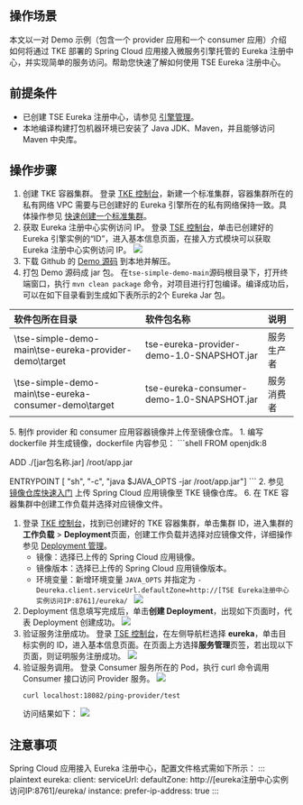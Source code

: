 ## 操作场景

本文以一对 Demo 示例（包含一个 provider 应用和一个 consumer 应用）介绍如何将通过 TKE 部署的 Spring Cloud 应用接入微服务引擎托管的 Eureka 注册中心，并实现简单的服务访问。帮助您快速了解如何使用 TSE Eureka 注册中心。



## 前提条件

- 已创建 TSE Eureka 注册中心，请参见 [引擎管理](https://cloud.tencent.com/document/product/1364/58408)。
- 本地编译构建打包机器环境已安装了 Java JDK、Maven，并且能够访问 Maven 中央库。



## 操作步骤

1. 创建 TKE 容器集群。
   登录 [TKE 控制台](https://console.cloud.tencent.com/tke2/cluster)，新建一个标准集群，容器集群所在的私有网络 VPC 需要与已创建好的 Eureka 引擎所在的私有网络保持一致。具体操作参见 [快速创建一个标准集群](https://cloud.tencent.com/document/product/457/54231)。
2. 获取 Eureka 注册中心实例访问 IP。
   登录 [TSE 控制台](https://console.cloud.tencent.com/tse)，单击已创建好的 Eureka 引擎实例的“ID”，进入基本信息页面，在接入方式模块可以获取 Eureka 注册中心实例访问 IP。
   ![](https://qcloudimg.tencent-cloud.cn/raw/5c8c38057973e961cceb90a37eaee475.png)
3. 下载 Github 的 [Demo 源码](https://github.com/tencentyun/tse-simple-demo) 到本地并解压。
4. 打包 Demo 源码成 jar 包。
   在`tse-simple-demo-main`源码根目录下，打开终端窗口，执行 `mvn clean package` 命令，对项目进行打包编译。编译成功后，可以在如下目录看到生成如下表所示的2个 Eureka Jar 包。
<table>
<thead>
<tr>
<th align="left">软件包所在目录</th>
<th align="left">软件包名称</th>
<th align="left">说明</th>
</tr>
</thead>
<tbody><tr>
<td align="left">\tse-simple-demo-main\tse-eureka-provider-demo\target</td>
<td align="left">tse-eureka-provider-demo-1.0-SNAPSHOT.jar</td>
<td align="left">服务生产者</td>
</tr>
<tr>
<td align="left">\tse-simple-demo-main\tse-eureka-consumer-demo\target</td>
<td align="left">tse-eureka-consumer-demo-1.0-SNAPSHOT.jar</td>
<td align="left">服务消费者</td>
</tr>
</tbody></table>
5. 制作 provider 和 consumer 应用容器镜像并上传至镜像仓库。
   1. 编写 dockerfile 并生成镜像，dockerfile 内容参见：
     ```shell
   FROM openjdk:8
    
   ADD ./[jar包名称.jar] /root/app.jar
       
   ENTRYPOINT  [ "sh", "-c", "java $JAVA_OPTS -jar /root/app.jar"]
     ```
   2. 参见 [镜像仓库快速入门](https://cloud.tencent.com/document/product/1141/63910) 上传 Spring Cloud 应用镜像至 TKE 镜像仓库。
6. 在 TKE 容器集群中创建工作负载并选择对应镜像文件。
   1. 登录 [TKE 控制台](https://console.cloud.tencent.com/tke2/cluster)，找到已创建好的 TKE 容器集群，单击集群 ID，进入集群的**工作负载** >  **Deployment**页面，创建工作负载并选择对应镜像文件，详细操作参见 [Deployment 管理](https://cloud.tencent.com/document/product/457/31705)。
      - 镜像：选择已上传的 Spring Cloud 应用镜像。
      - 镜像版本：选择已上传的 Spring Cloud 应用镜像版本。
      - 环境变量：新增环境变量 `JAVA_OPTS` 并指定为 `-Deureka.client.serviceUrl.defaultZone=http://[TSE Eureka注册中心实例访问IP:8761]/eureka/ `
      ![](https://qcloudimg.tencent-cloud.cn/raw/9215d5db0dfaa0300eb5d0e8ad0d0047.png)
   2. Deployment 信息填写完成后，单击**创建 Deployment**，出现如下页面时，代表 Deployment 创建成功。
      ![](https://qcloudimg.tencent-cloud.cn/raw/00938ece73a8d6b3636b9cfb96404a75.png)
7. 验证服务注册成功。
   登录 [TSE 控制台](https://console.cloud.tencent.com/tse)，在左侧导航栏选择 **eureka**，单击目标实例的 ID，进入基本信息页面。在页面上方选择**服务管理**页签，若出现以下页面，则证明服务注册成功。
   ![](https://qcloudimg.tencent-cloud.cn/raw/29ec7f49a939b99b5adafffa6fef92b8.png)
8. 验证服务调用。
   登录 Consumer 服务所在的 Pod，执行 curl 命令调用 Consumer 接口访问 Provider 服务。
   ![](https://qcloudimg.tencent-cloud.cn/raw/def43371d4479282905e8ee4d213186a.png)
   ```curl
   curl localhost:18082/ping-provider/test
   ```
   访问结果如下：
   ![](https://qcloudimg.tencent-cloud.cn/raw/16e8a06aa23a7b6402730a64a1f2f743.png)







## 注意事项

Spring Cloud 应用接入 Eureka 注册中心，配置文件格式需如下所示：
<dx-codeblock>
:::  plaintext
eureka:
  client:
    serviceUrl:
      defaultZone: http://[eureka注册中心实例访问IP:8761]/eureka/
  instance:
    prefer-ip-address: true
:::
</dx-codeblock>

